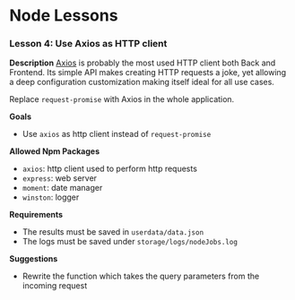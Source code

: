 # Node Lessons

### Lesson 4: Use Axios as HTTP client

**Description**
[Axios](https://github.com/axios/axios) is probably the most used HTTP client both Back and Frontend.
Its simple API makes creating HTTP requests a joke, yet allowing a deep configuration customization making itself ideal for all use cases.

Replace `request-promise` with Axios in the whole application.

**Goals**
- Use `axios` as http client instead of `request-promise`

**Allowed Npm Packages**
- `axios`: http client used to perform http requests
- `express`: web server
- `moment`: date manager
- `winston`: logger

**Requirements**
- The results must be saved in `userdata/data.json`
- The logs must be saved under `storage/logs/nodeJobs.log`

**Suggestions**
- Rewrite the function which takes the query parameters from the incoming request
